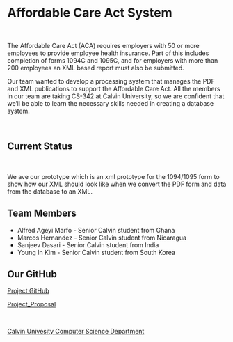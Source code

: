 <html>
<body>
<h1>Affordable Care Act System</h1>
  <br>
<p>The Affordable Care Act (ACA) requires employers with 50 or more employees to provide employee health insurance. Part of this includes completion of forms 1094C and 1095C, and for employers with more than 200 employees an XML based report must also be submitted.</p>
  <p>Our team wanted to develop a processing system that manages the PDF and XML publications to support the Affordable Care Act. All the members in our team are taking CS-342 at Calvin University, so we are confident that we’ll be able to learn the necessary skills needed in creating a database system. </p>
  <br>
  <h2>Current Status</h2> 
  <br>
  <p>We ave our prototype which is an xml prototype for the 1094/1095 form to show how our XML should look like when we convert the PDF form and data from the database to an XML.</p>
<h2>Team Members</h2> 
  <ul>
  <li>Alfred Ageyi Marfo - Senior Calvin student from Ghana</li>
  <li>Marcos Hernandez - Senior Calvin student from Nicaragua</li>
  <li>Sanjeev Dasari - Senior Calvin student from India</li>
  <li>Young In Kim - Senior Calvin student from South Korea</li>
  </ul> 
  <h2>Our GitHub</h2>
  <p><a href="https://github.com/cs-396-aca-project">Project GitHub</a></p>
  <p><a href="https://docs.google.com/document/d/1KqeGyMWgwET9CFBTbGb6jeKMEkOPgPhx-byzVdGN9tA/edit?usp=sharing">Project_Proposal</a></p>
  <br>
  <p><a href="https://computing.calvin.edu/">Calvin Univesity Computer Science Department</a></p>
</body>
</html>

